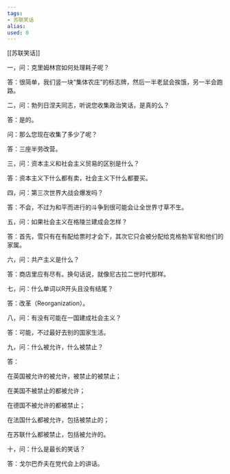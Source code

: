 ```yaml
---
tags: 
- 苏联笑话 
alias:
used: 0
---
```

[[苏联笑话]]

一，问：克里姆林宫如何处理耗子呢？

答：很简单，我们竖一块“集体农庄”的标志牌，然后一半老鼠会挨饿，另一半会跑路。

二，问：勃列日涅夫同志，听说您收集政治笑话，是真的么？

答：是的。

问：那么您现在收集了多少了呢？

答：三座半劳改营。

三，问：资本主义和社会主义贸易的区别是什么？

答：资本主义下什么都有卖，社会主义下什么都要买。

四，问：第三次世界大战会爆发吗？

答：不会，不过为和平而进行的斗争到很可能会让全世界寸草不生。

五，问：如果社会主义在格陵兰建成会怎样？

答：首先，雪只有在有配给票时才会下，其次它只会被分配给克格勃军官和他们的家属。

六，问：共产主义是什么？

答：商店里应有尽有。换句话说，就像尼古拉二世时代那样。

七，问：什么单词以R开头且没有结尾？

答：改革（Reorganization）。

八，问：有没有可能在一国建成社会主义？

答：可能，不过最好去别的国家生活。

九，问：什么被允许，什么被禁止？

答：

在英国被允许的被允许，被禁止的被禁止；

在美国不被禁止的都被允许；

在德国不被允许的都被禁止；

在法国什么都被允许，包括被禁止的；

在苏联什么都被禁止，包括被允许的。

十，问：什么是最长的笑话？

答：戈尔巴乔夫在党代会上的讲话。

